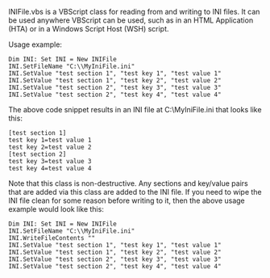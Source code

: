 ﻿INIFile.vbs is a VBScript class for reading from and writing to INI files. It can be used anywhere VBScript can be used, such as in an HTML Application (HTA) or in a Windows Script Host (WSH) script.

Usage example:

    Dim INI: Set INI = New INIFile
    INI.SetFileName "C:\\MyIniFile.ini"
    INI.SetValue "test section 1", "test key 1", "test value 1"
    INI.SetValue "test section 1", "test key 2", "test value 2"
    INI.SetValue "test section 2", "test key 3", "test value 3"
    INI.SetValue "test section 2", "test key 4", "test value 4"

The above code snippet results in an INI file at C:\MyIniFile.ini that looks like this:

    [test section 1]
    test key 1=test value 1
    test key 2=test value 2
    [test section 2]
    test key 3=test value 3
    test key 4=test value 4

Note that this class is non-destructive. Any sections and key/value pairs that are added via this class are added to the INI file. If you need to wipe the INI file clean for some reason before writing to it, then the above usage example would look like this:

    Dim INI: Set INI = New INIFile
    INI.SetFileName "C:\\MyIniFile.ini"
    INI.WriteFileContents ""
    INI.SetValue "test section 1", "test key 1", "test value 1"
    INI.SetValue "test section 1", "test key 2", "test value 2"
    INI.SetValue "test section 2", "test key 3", "test value 3"
    INI.SetValue "test section 2", "test key 4", "test value 4"
